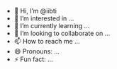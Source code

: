- 👋 Hi, I’m @iibti
- 👀 I’m interested in ...
- 🌱 I’m currently learning ...
- 💞️ I’m looking to collaborate on ...
- 📫 How to reach me ...
- 😄 Pronouns: ...
- ⚡ Fun fact: ...

<!---
iibti/iibti is a ✨ special ✨ repository because its `README.md` (this file) appears on your GitHub profile.
You can click the Preview link to take a look at your changes.
--->
